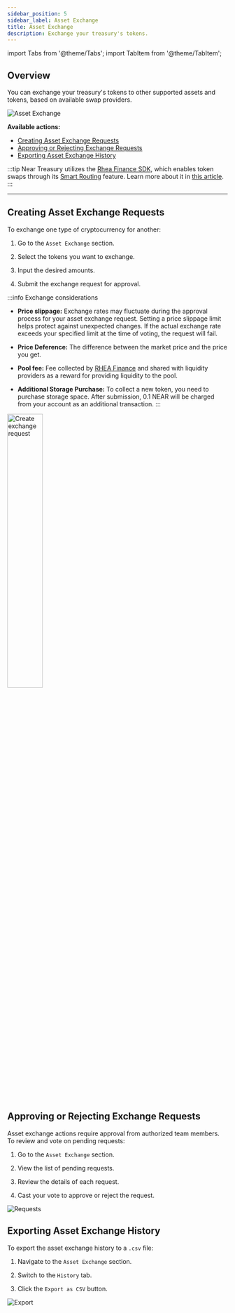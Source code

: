 ```yaml
---
sidebar_position: 5
sidebar_label: Asset Exchange
title: Asset Exchange
description: Exchange your treasury's tokens.
---
```

import Tabs from '@theme/Tabs';
import TabItem from '@theme/TabItem';

## Overview

You can exchange your treasury's tokens to other supported assets and tokens, based on available swap providers.

<div class="screenshot">

![Asset Exchange](/img/screens/asset-ex.png)

</div>

**Available actions:**

- [Creating Asset Exchange Requests](#creating-asset-exchange-requests)
- [Approving or Rejecting Exchange Requests](#approving-or-rejecting-exchange-requests)
- [Exporting Asset Exchange History](#exporting-asset-exchange-history)

:::tip
Near Treasury utilizes the [Rhea Finance SDK](concepts/exchange.md), which enables token swaps through its [Smart Routing](concepts/exchange.md#rhea-auto-router) feature. Learn more about it in [this article](concepts/exchange.md).
:::

---

## Creating Asset Exchange Requests

To exchange one type of cryptocurrency for another:

1.  Go to the `Asset Exchange` section.
    
2.  Select the tokens you want to exchange.
    
3.  Input the desired amounts.
    
4.  Submit the exchange request for approval.

:::info Exchange considerations

- **Price slippage:** Exchange rates may fluctuate during the approval process for your asset exchange request.
  Setting a price slippage limit helps protect against unexpected changes. If the actual exchange rate exceeds your specified limit at the time of voting, the request will fail.

- **Price Deference:** The difference between the market price and the price you get.

- **Pool fee:** Fee collected by [RHEA Finance](concepts/exchange.md) and shared with liquidity providers as a reward for providing liquidity to the pool.

- **Additional Storage Purchase:** To collect a new token, you need to purchase storage space. After submission, 0.1 NEAR will be charged from your account as an additional transaction.
:::

<div class="screenshot">
<img src="/img/assets/create.png" width="40%" alt="Create exchange request" />
</div>


## Approving or Rejecting Exchange Requests

Asset exchange actions require approval from authorized team members. To review and vote on pending requests:

1.  Go to the `Asset Exchange` section.
    
2.  View the list of pending requests.
    
3.  Review the details of each request.
    
4.  Cast your vote to approve or reject the request.

<div class="screenshot">

![Requests](/img/assets/approve.png)

</div>

## Exporting Asset Exchange History

To export the asset exchange history to a `.csv` file:

1.  Navigate to the `Asset Exchange` section.
    
2.  Switch to the `History` tab.
    
3.  Click the `Export as CSV` button.


<div class="screenshot">

![Export](/img/assets/csv-export.png)

</div>
